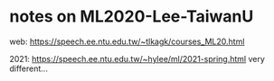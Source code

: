 # notes on ML2020-Lee-TaiwanU

web: https://speech.ee.ntu.edu.tw/~tlkagk/courses_ML20.html

2021: https://speech.ee.ntu.edu.tw/~hylee/ml/2021-spring.html very different...





